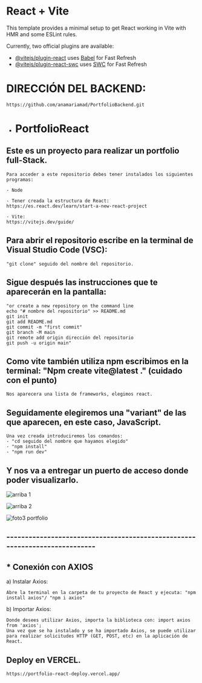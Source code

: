 # React + Vite

This template provides a minimal setup to get React working in Vite with HMR and some ESLint rules.

Currently, two official plugins are available:

- [@vitejs/plugin-react](https://github.com/vitejs/vite-plugin-react/blob/main/packages/plugin-react/README.md) uses [Babel](https://babeljs.io/) for Fast Refresh
- [@vitejs/plugin-react-swc](https://github.com/vitejs/vite-plugin-react-swc) uses [SWC](https://swc.rs/) for Fast Refresh

# DIRECCIÓN DEL BACKEND:
```
https://github.com/anamariamad/PortfolioBackend.git
```


- # PortfolioReact
## Este es un proyecto para realizar un portfolio full-Stack.
```
Para acceder a este repositorio debes tener instalados los siguientes programas: 

- Node

- Tener creada la estructura de React:
https://es.react.dev/learn/start-a-new-react-project

- Vite:
https://vitejs.dev/guide/
```


## Para abrir el repositorio escribe en la terminal de Visual  Studio Code (VSC):
```
"git clone" seguido del nombre del repositorio.
```




## Sigue después las instrucciones que te aparecerán en la pantalla:
```
"or create a new repository on the command line
echo "# nombre del repositorio" >> README.md
git init
git add README.md
git commit -m "first commit"
git branch -M main
git remote add origin dirección del repositorio
git push -u origin main"
```

## Como vite también utiliza npm escribimos en la terminal: "Npm create vite@latest ." (cuidado con el punto)

```
Nos aparecera una lista de frameworks, elegimos react.
```

## Seguidamente elegiremos una "variant" de las que aparecen, en este caso, JavaScript.

```
Una vez creada introduciremos los comandos:
- "cd seguido del nombre que hayamos elegido"
- "npm install"
- "npm run dev"
```

## Y nos va a entregar un puerto de acceso donde poder visualizarlo.

![arriba 1](https://github.com/anamariamad/Portfolio.React/assets/134279099/20108fe6-2446-4066-86ae-dbca4243dc0f)

![arriba 2](https://github.com/anamariamad/Portfolio.React/assets/134279099/6c36a76a-6836-415a-a1e8-4fbef280d974)

![foto3 portfolio](https://github.com/anamariamad/Portfolio.React/assets/134279099/0475fa38-d827-4a8d-baff-c1b0dfa6e689)




## ---------------------------------------------------------------------------


## * Conexión con AXIOS

a) Instalar Axios:
```
Abre la terminal en la carpeta de tu proyecto de React y ejecuta: "npm install axios"/ "npm i axios"
```
b) Importar Axios:
```
Donde desees utilizar Axios, importa la biblioteca con: import axios from 'axios';
Una vez que se ha instalado y se ha importado Axios, se puede utilizar para realizar solicitudes HTTP (GET, POST, etc) en la aplicación de React.
```

## Deploy en VERCEL.
```
https://portfolio-react-deploy.vercel.app/
```
